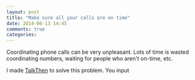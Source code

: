 ```yaml
---
layout: post
title: "Make sure all your calls are on time"
date: 2014-06-13 14:45
comments: true
categories:
---
```


Coordinating phone calls can be very unpleasant.  Lots of time is wasted coordinating numbers, waiting for people who aren't on-time, etc.

I made [TalkThen](http://talkthen.com) to solve this problem.  You input
